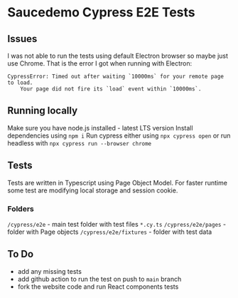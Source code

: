 # Saucedemo Cypress E2E Tests

## Issues

I was not able to run the tests using default Electron browser so maybe just use Chrome.
That is the error I got when running with Electron:
```
CypressError: Timed out after waiting `10000ms` for your remote page to load.  
    Your page did not fire its `load` event within `10000ms`.
```

## Running locally
Make sure you have node.js installed - latest LTS version
Install dependencies using `npm i`
Run cypress either using `npx cypress open` or run headless with `npx cypress run --browser chrome`

## Tests

Tests are written in Typescript using Page Object Model. For faster runtime some test are modifying local storage and session cookie. 

### Folders

`/cypress/e2e` - main test folder with test files `*.cy.ts` 
`/cypress/e2e/pages` - folder with Page objects
`/cypress/e2e/fixtures` - folder with test data

## To Do

- add any missing tests
- add github action to run the test on push to `main` branch
- fork the website code and run React components tests
